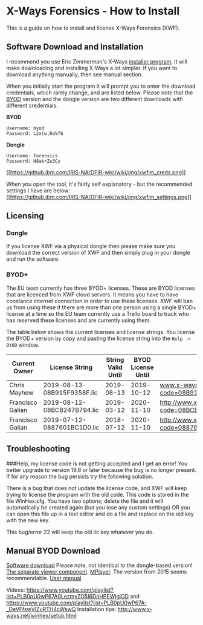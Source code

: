 # X-Ways Forensics - How to Install
This is a guide on how to install and license X-Ways Forensics (XWF).

## Software Download and Installation
I recommend you use Eric Zimmerman's X-Ways [installer program](https://f001.backblazeb2.com/file/EricZimmermanTools/XWFIM.zip). It will make downloading and installing X-Ways a lot simpler. If you want to download anything manually, then see manual section.

When you initially start the program it will prompt you to enter the download credentials, which rarely change, and are listed below. Please note that the [BYOD](https://www.x-ways.net/BYOD.html) version and the dongle version are two different downloads with different credentials.

**BYOD**
```
Username: byod
Password: L2x(w,Ra%f6
```

**Dongle**
```
Username: forensics
Password: H8akrZu3Cy
```

[[https://github.ibm.com/IRIS-NA/DFIR-wiki/wiki/img/xwfim_creds.png]]

When you open the tool, it's fairly self explanatory - but the recommended settings I have are below:   
[[https://github.ibm.com/IRIS-NA/DFIR-wiki/wiki/img/xwfim_settings.png]]

## Licensing
### Dongle
If you license XWF via a physical dongle then please make sure you download the correct version of XWF and then simply plug in your dongle and run the software.

### BYOD+
The EU team currently has three BYOD+ licenses. These are BYOD licenses that are licenced from XWF cloud servers. It means you have to have constance internet connection in order to use these licenses. XWF will ban us from using these if there are more than one person using a single BYOD+ license at a time so the EU team currently use a Trello board to track who has reserved these licenses and are currently using them.

The table below shows the current licenses and license strings. You license the BYOD+ version by copy and pasting the license string into the `Help -> BYOD` window.

| Current Owner | License String | String Valid Until | BYOD License Until | URL for New Code | Trello Card |
| --- | --- | --- | --- | --- | --- |
| Chris Mayhew | 2019-08-13-08B915F9358F.lic	 | 2019-08-13 | 	2019-10-12 | www.x-ways.net/BYOD/BYOD2.php?code=08B915F9358F364B68358373AF4ECCCFAF10 | https://trello.com/c/UAZkY5Id/494-byod-1 |
| Francisco Galian | 2019-08-12-08BCB247B794.lic	 | 2019-03-12 | 2020-11-10 | http://www.x-ways.com/BYOD/BYOD2.php?code=08BCB247B7942326CDEE8E4C2A7AC94A130D | https://trello.com/c/fNljPMz4/503-byod-2 |
| Francisco Galian | 2019-07-12-0887601BC1D0.lic | 2018-07-12 |	2020-11-10 | http://www.x-ways.com/BYOD/BYOD2.php?code=0887601BC1D07DF8C06F1FB07102F2984F7B | https://trello.com/c/ZBBhAGnb/504-byod-3 |

## Troubleshooting
###Help, my license code is not getting accepted and I get an error!
You better upgrade to version 19.8 or later because the bug is no longer present. If for any reason the bug persists try the following solution.

There is a bug that does not update the license code, and XWF will keep trying to license the program with the old code. This code is stored in the file WinHex.cfg. You have two options; delete the file and it will automatically be created again (but you lose any custom settings) OR you can open this file up in a text editor and do a file and replace on the old key with the new key.

This bug/error 22 will keep the old lic key whatever you do.

## Manual BYOD Download
[Software download](http://www.x-ways.com/xwb/xwb.zip) Please note, not identical to the dongle-based version!
[The separate viewer component](http://www.x-ways.net/res/viewer/xw_viewer.zip).
[MPlayer](www.x-ways.net/res/mplayer/). The version from 2015 seems recommendable.
[User manual](http://www.x-ways.net/winhex/manual.pdf)

Videos: https://www.youtube.com/playlist?list=PLB0pU0wP67A9LezmyZO5I6DnHPEWjgjOD
and https://www.youtube.com/playlist?list=PLB0pU0wP67A-_DeVFfswVlZuRTH4cWswQ
Installation tips: http://www.x-ways.net/winhex/setup.html
